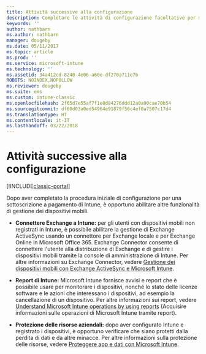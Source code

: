 ```yaml
---
title: Attività successive alla configurazione
description: Completare le attività di configurazione facoltative per migliorare la funzionalità di gestione dei dispositivi mobili.
keywords: ''
author: nathbarn
ms.author: nathbarn
manager: dougeby
ms.date: 05/11/2017
ms.topic: article
ms.prod: ''
ms.service: microsoft-intune
ms.technology: ''
ms.assetid: 34a412cd-8240-4e06-a60e-df270a711e7b
ROBOTS: NOINDEX,NOFOLLOW
ms.reviewer: dougeby
ms.suite: ems
ms.custom: intune-classic
ms.openlocfilehash: 2f65d7e55af7f1e8d84276ddd12a0a90cae70b54
ms.sourcegitcommit: df60d03a0ed54964e91879f56c4ef0a7507c17d4
ms.translationtype: HT
ms.contentlocale: it-IT
ms.lasthandoff: 03/22/2018
---
```

# <a name="post-configuration-tasks"></a>Attività successive alla configurazione

[!INCLUDE[classic-portal](../includes/classic-portal.md)]

Dopo aver completato la procedura iniziale di configurazione per una sottoscrizione a pagamento di Intune, è opportuno abilitare altre funzionalità di gestione dei dispositivi mobili.

-   **Connettere Exchange a Intune:** per gli utenti con dispositivi mobili non registrati in Intune, è possibile abilitare la gestione di Exchange ActiveSync usando un connettore per Exchange locale e per Exchange Online in Microsoft Office 365. Exchange Connector consente di connettere l'utente alla distribuzione di Exchange e di gestire i dispositivi mobili tramite la console di amministrazione di Intune. Per altre informazioni su Exchange Connector, vedere [Gestione dei dispositivi mobili con Exchange ActiveSync e Microsoft Intune](/intune-classic/deploy-use/mobile-device-management-with-exchange-activesync-and-microsoft-intune).

-   **Report di Intune:** Microsoft Intune fornisce avvisi e report che è possibile usare per monitorare i dispositivi, nonché lo stato delle licenze software e le azioni che interessano i dispositivi, ad esempio la cancellazione di un dispositivo.  Per altre informazioni sui report, vedere [Understand Microsoft Intune operations by using reports](/intune-classic/deploy-use/understand-microsoft-intune-operations-by-using-reports) (Acquisire informazioni sulle operazioni di Microsoft Intune tramite report).

-   **Protezione delle risorse aziendali:** dopo aver configurato Intune e registrato i dispositivi, è opportuno verificare che siano protetti dalla perdita di dati e da altre minacce. Per altre informazioni sulla protezione delle risorse, vedere [Proteggere app e dati con Microsoft Intune](/intune-classic/deploy-use/protect-apps-and-data-with-microsoft-intune).
